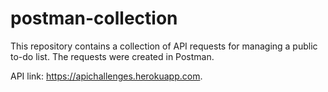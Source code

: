 # postman-collection
This repository contains a collection of API requests for managing a public to-do list. The requests were created in Postman.

API link: https://apichallenges.herokuapp.com.
